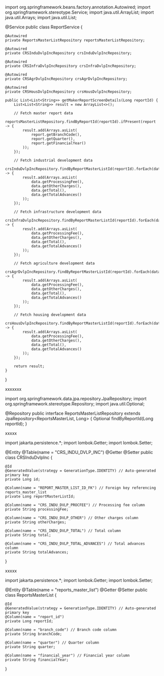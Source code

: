 import org.springframework.beans.factory.annotation.Autowired;
import org.springframework.stereotype.Service;
import java.util.ArrayList;
import java.util.Arrays;
import java.util.List;

@Service
public class ReportService {

    @Autowired
    private ReportsMasterListRepository reportsMasterListRepository;

    @Autowired
    private CRSInduDvlpIncRepository crsInduDvlpIncRepository;

    @Autowired
    private CRSInfraDvlpIncRepository crsInfraDvlpIncRepository;

    @Autowired
    private CRSAgrDvlpIncRepository crsAgrDvlpIncRepository;

    @Autowired
    private CRSHousDvlpIncRepository crsHousDvlpIncRepository;

    public List<List<String>> getMakerReportScreenDetails(Long reportId) {
        List<List<String>> result = new ArrayList<>();

        // Fetch master report data
        reportsMasterListRepository.findByReportId(reportId).ifPresent(report -> {
            result.add(Arrays.asList(
                report.getBranchCode(),
                report.getQuarter(),
                report.getFinancialYear()
            ));
        });

        // Fetch industrial development data
        crsInduDvlpIncRepository.findByReportMasterListId(reportId).forEach(data -> {
            result.add(Arrays.asList(
                data.getProcessingFee(),
                data.getOtherCharges(),
                data.getTotal(),
                data.getTotalAdvances()
            ));
        });

        // Fetch infrastructure development data
        crsInfraDvlpIncRepository.findByReportMasterListId(reportId).forEach(data -> {
            result.add(Arrays.asList(
                data.getProcessingFee(),
                data.getOtherCharges(),
                data.getTotal(),
                data.getTotalAdvances()
            ));
        });

        // Fetch agriculture development data
        crsAgrDvlpIncRepository.findByReportMasterListId(reportId).forEach(data -> {
            result.add(Arrays.asList(
                data.getProcessingFee(),
                data.getOtherCharges(),
                data.getTotal(),
                data.getTotalAdvances()
            ));
        });

        // Fetch housing development data
        crsHousDvlpIncRepository.findByReportMasterListId(reportId).forEach(data -> {
            result.add(Arrays.asList(
                data.getProcessingFee(),
                data.getOtherCharges(),
                data.getTotal(),
                data.getTotalAdvances()
            ));
        });

        return result;
    }
}


xxxxxxx

import org.springframework.data.jpa.repository.JpaRepository;
import org.springframework.stereotype.Repository;
import java.util.Optional;

@Repository
public interface ReportsMasterListRepository extends JpaRepository<ReportsMasterList, Long> {
    Optional<ReportsMasterList> findByReportId(Long reportId);
}

xxxxx

import jakarta.persistence.*;
import lombok.Getter;
import lombok.Setter;

@Entity
@Table(name = "CRS_INDU_DVLP_INC")
@Getter
@Setter
public class CRSInduDvlpInc {

    @Id
    @GeneratedValue(strategy = GenerationType.IDENTITY) // Auto-generated primary key
    private Long id;

    @Column(name = "REPORT_MASTER_LIST_ID_FK") // Foreign key referencing reports_master_list
    private Long reportMasterListId;

    @Column(name = "CRS_INDU_DVLP_PROCFEE") // Processing fee column
    private String processingFee;

    @Column(name = "CRS_INDU_DVLP_OTHER") // Other charges column
    private String otherCharges;

    @Column(name = "CRS_INDU_DVLP_TOTAL") // Total column
    private String total;

    @Column(name = "CRS_INDU_DVLP_TOTAL_ADVANCES") // Total advances column
    private String totalAdvances;
}

xxxxx


import jakarta.persistence.*;
import lombok.Getter;
import lombok.Setter;

@Entity
@Table(name = "reports_master_list")
@Getter
@Setter
public class ReportsMasterList {

    @Id
    @GeneratedValue(strategy = GenerationType.IDENTITY) // Auto-generated primary key
    @Column(name = "report_id")
    private Long reportId;

    @Column(name = "branch_code") // Branch code column
    private String branchCode;

    @Column(name = "quarter") // Quarter column
    private String quarter;

    @Column(name = "financial_year") // Financial year column
    private String financialYear;
}